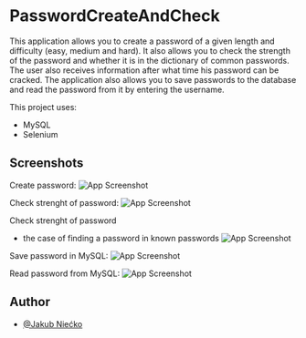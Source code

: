 # PasswordCreateAndCheck

This application allows you to create a password of a given length and difficulty (easy, medium and hard). It also allows you to check the strength of the password and whether it is in the dictionary of common passwords. The user also receives information after what time his password can be cracked. The application also allows you to save passwords to the database and read the password from it by entering the username.

This project uses:
 - MySQL
 - Selenium

## Screenshots

Create password:
![App Screenshot](https://user-images.githubusercontent.com/72970978/153593330-c2bd8d4f-9c86-4bbf-975b-1624b999b57b.png)

Check strenght of password:
![App Screenshot](https://user-images.githubusercontent.com/72970978/153593335-32e6adca-e366-4ff2-95e6-d3fd03e3c8e9.png)

Check strenght of password 
- the case of finding a password in known passwords
![App Screenshot](https://user-images.githubusercontent.com/72970978/153593332-c9b5ece5-eb4d-43ce-ab33-6a6be547d57c.png)

Save password in MySQL:
![App Screenshot](https://user-images.githubusercontent.com/72970978/153593338-62c4d2ee-e8e7-437a-a7dc-a01487960909.png)

Read password from MySQL:
![App Screenshot](https://user-images.githubusercontent.com/72970978/153593328-2b98b584-de6e-478b-ac6c-63f2aca8aa3e.png)


## Author

- [@Jakub Niećko](https://www.github.com/nieckojakub)

